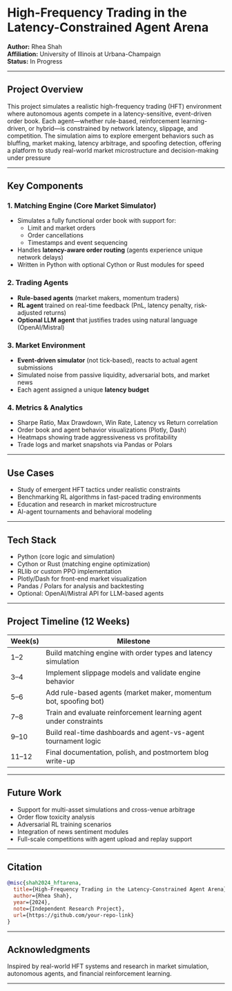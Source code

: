 # High-Frequency Trading in the Latency-Constrained Agent Arena

**Author:** Rhea Shah  
**Affiliation:** University of Illinois at Urbana-Champaign  
**Status:** In Progress  

---

## Project Overview

This project simulates a realistic high-frequency trading (HFT) environment where autonomous agents compete in a latency-sensitive, event-driven order book. Each agent—whether rule-based, reinforcement learning-driven, or hybrid—is constrained by network latency, slippage, and competition. The simulation aims to explore emergent behaviors such as bluffing, market making, latency arbitrage, and spoofing detection, offering a platform to study real-world market microstructure and decision-making under pressure

---

## Key Components

### 1. Matching Engine (Core Market Simulator)

- Simulates a fully functional order book with support for:
  - Limit and market orders
  - Order cancellations
  - Timestamps and event sequencing
- Handles **latency-aware order routing** (agents experience unique network delays)
- Written in Python with optional Cython or Rust modules for speed

### 2. Trading Agents

- **Rule-based agents** (market makers, momentum traders)
- **RL agent** trained on real-time feedback (PnL, latency penalty, risk-adjusted returns)
- **Optional LLM agent** that justifies trades using natural language (OpenAI/Mistral)

### 3. Market Environment

- **Event-driven simulator** (not tick-based), reacts to actual agent submissions
- Simulated noise from passive liquidity, adversarial bots, and market news
- Each agent assigned a unique **latency budget**

### 4. Metrics & Analytics

- Sharpe Ratio, Max Drawdown, Win Rate, Latency vs Return correlation
- Order book and agent behavior visualizations (Plotly, Dash)
- Heatmaps showing trade aggressiveness vs profitability
- Trade logs and market snapshots via Pandas or Polars

---

## Use Cases

- Study of emergent HFT tactics under realistic constraints
- Benchmarking RL algorithms in fast-paced trading environments
- Education and research in market microstructure
- AI-agent tournaments and behavioral modeling

---

## Tech Stack

- Python (core logic and simulation)
- Cython or Rust (matching engine optimization)
- RLlib or custom PPO implementation
- Plotly/Dash for front-end market visualization
- Pandas / Polars for analysis and backtesting
- Optional: OpenAI/Mistral API for LLM-based agents

---

## Project Timeline (12 Weeks)

| Week(s) | Milestone |
|---------|-----------|
| 1–2     | Build matching engine with order types and latency simulation |
| 3–4     | Implement slippage models and validate engine behavior |
| 5–6     | Add rule-based agents (market maker, momentum bot, spoofing bot) |
| 7–8     | Train and evaluate reinforcement learning agent under constraints |
| 9–10    | Build real-time dashboards and agent-vs-agent tournament logic |
| 11–12   | Final documentation, polish, and postmortem blog write-up |

---

## Future Work

- Support for multi-asset simulations and cross-venue arbitrage
- Order flow toxicity analysis
- Adversarial RL training scenarios
- Integration of news sentiment modules
- Full-scale competitions with agent upload and replay support

---

## Citation

```bibtex
@misc{shah2024_hftarena,
  title={High-Frequency Trading in the Latency-Constrained Agent Arena},
  author={Rhea Shah},
  year={2024},
  note={Independent Research Project},
  url={https://github.com/your-repo-link}
}
```

---

## Acknowledgments

Inspired by real-world HFT systems and research in market simulation, autonomous agents, and financial reinforcement learning.

---
